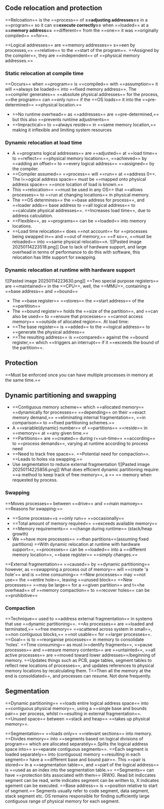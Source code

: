 
## Code relocation and protection
==Relcoation== is the ==process== of **==adjusting addresses==** in a ==program== so it can **==execute correctly==** when ==loaded== at a **==memory address==** ==different== from the ==one== it was ==originally compiled== ==for==.

==Logical addresses== are ==memory addresses== s==een by processes,== ==relative== to the ==start of the program==. ==Assigned by the compiler==, they are ==independent== of ==physical memory addresses.==
### Static relocation at compile time
==Occurs== when ==program== is ==compiled== with ==assumption== it will ==always be loaded== into ==fixed memory address==. The ==compiler generates== ==absolute physical addresses== for the process, ==the program== can ==only run== if the ==OS loads== it into the ==pre-determined== ==physical location.==
- ==No runtime overhead== as ==addresses== are ==pre-determined,== but this also ==prevents runtime adjustments==
- ==Impractical== to ==always reside== in ==same memory location,== making it inflexible and limiting system resources

### Dynamic relocation at load time
- A ==programs logical addresses== are ==adjusted== at ==load time== to ==reflect== ==physical memory locations==, ==achieved== by ==adding an offset== to ==every logical address== ==assigned== by the compiler. 
- ==Compiler assumed== ==process== will ==run== at ==address 0==. The l==ogical address space== must be ==mapped onto physical address space== ==once location of load is known.== 
- This ==relocation== ==must be used in any OS== that ==allows processes== to ==run at changing locations== in physical memory. 
- The ==OS determines== the ==base address for process==, and ==loader adds== base address to ==all logical address== to ==calculate physical addresses==. ==Increases load time==, due to address calculation. 
- ==Flexible==, as ==programs== can be ==loaded== into memory locations. 
- ==Load time relocation== does ==not account== for ==processes being swapped in== and ==out of memory,== ==if so==, ==must be reloaded== into ==same physical relocatio==n. 
![[Pasted image 20250114223518.png]]
Due to lack of hardware support, and large overhead in terms of performance to do this with software, this relocation has little support for swapping.
### Dynamic relocation at runtime with hardware support
![[Pasted image 20250114223630.png]]
==Two special purpose registers== are ==maintained== in the ==CPU==, well, the ==MMU==, containing a ==base address== and ==bound==
- The ==base register== ==stores== the ==start address== of the ==partition==
- The ==bound register== holds the ==size of the partition==, and ==can also be used== to ==ensure that processes== ==cannot access memory== ==outside of allocated region==.
At load time:
- ==The base register== is ==added== to the ==logical address== to ==generate the physical address==
- ==The resulting address== is ==compared== against the ==bound register,== which ==triggers an interrupt== if it ==exceeds the bound of the partition==. 
## Protection
==Must be enforced once you can have multiple processes in memory at the same time.==

## Dynamic partitioning and swapping
- ==Contiguous memory scheme== which ==allocated memory== ==dynamically for processes== ==depending== on their ==exact memory demand,== ==eliminating internal fragmentation==, ==in comparison== to ==fixed partitioning schemes.== 
- A ==variable(dynamic) number== of ==partitions== ==reside== in ==memory== at ==any given time.== 
- ==Partitions== are ==created== during r==un-time== ==according== to ==process demands==, varying at runtime according to process need
- ==Need to track free space==. ==Potential need for compaction==. ==Leads to holes via swapping.== 
- Use segmentation to reduce external fragmentation
![[Pasted image 20250114225856.png]]
What does efficient dynamic partitioning require:
	==a method to keep track of free memory==, a == == memory when requested by process.
### Swapping
==Moves processes== between ==drive== and ==main mamoey==
==Reasons for swapping:==
- ==Some processe==s ==only run== ==occasionally==
- ==Total amount of memory required== ==exceeds available memory==
- ==Memory requirements== ==change during runtime== (stack/heap growth)
- We ==have more processes== ==than partitions==(assuming fixed partitions)
==With dynamic relocation at runtime with hardware support==, ==processes== can be ==loaded== into a ==different memory location==, ==base register== ==simply changes.== 

==External fragmentation== ==caused== by ==dynamic partitioning== however, as ==swappning a process out of memory== will ==create 'a hole'== and is ==time consuming==
==New processes== may ==not use== the ==entire hole==, leaving ==unused block==
==New processes== ==may be large== for a ==given partition== and t==he overhead== of ==memory compaction== to ==recover holes== can be ==prohibitive==


### Compaction
==Technique== used to ==address external fragmentation== in systems that use ==dynamic partitioning==. ==As processes== are ==loaded and terminated,== ==free memory== ==scattered across system in small==, ==non contiguous blocks,== ==not usable== for ==larger processes==. ==Goal== is to ==reorganise processes== in memory to consolidate 'holes'. 
==Time consuming== as must i==dentify fragments==, ==pause processes== and ==ensure memory contents== are ==untainted==, ==all active processes== are ==moved toward lower addresses==/beginning of memory. ==Updates things such as PCB, page tables, segment tables to reflect new locations of processes==, and updates references to physical memory locations by recalculating them. T==Then all the memory at the end is consoldiated==, and processes can resume. Not done frequently.
## Segmentation
==Dynamic partitioning== ==loads entire logical address space== into ==contiguous physical memory==, using a ==single base and bounds pair== per process, whilst r==esulting in external fragmentation==. ==Unused space== between ==stack and heap== ==takes up physical memory==.

==Segmentation== ==loads only== ==relevant sections== into memory. ==Divides memory== into ==segments based on logical divisions of program== which are allocated separately==.Splits the logical address space into== s==eparate contiguous segments==. ==Each segment is loaded separately== into (contiguous) memory ==resulting in each segment== have a ==different base and bound pair==. This ==pair is stored== in a ==segmentation table==, and ==part of the logical address== is ==used as an index into the segmentation table.==
==Segments== can have ==protection bits associated with them== (RWX). Read bit indiccates segment can be read, write indicates segment can be written to, X indicates sgement can be executed. 
==Base address== is ==position relative to start of segment.== 
Segments usually refer to code segment, data segment, stack segment etc.
OS remains responsible for finding sufficiently large contiguous range of physical memory for each segment. 